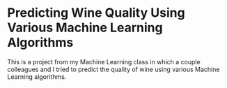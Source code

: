 # Predicting Wine Quality Using Various Machine Learning Algorithms
 This is a project from my Machine Learning class in which a couple colleagues and I tried to predict the quality of wine using various Machine Learning algorithms.
